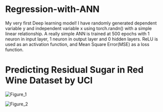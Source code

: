 # Regression-with-ANN
My very first Deep learning model!
 I have randomly generated dependent variable y and independent variable x using torch.randn() with a simple linear relationship.
 A really simple ANN is trained at 500 epochs with 1 neuron in input layer, 1 neuron in output layer and 0 hidden layers.
 ReLU is used as an activation function, and Mean Square Error(MSE) as a loss function.

# Predicting Residual Sugar in Red Wine Dataset by UCI
![Figure_1](https://github.com/nishit3/Regression-with-ANN/assets/90385616/7f9f1860-6458-4443-82cf-5c0e0360c108)

![Figure_2](https://github.com/nishit3/Regression-with-ANN/assets/90385616/8e5229f6-63dc-4070-975e-27644d49daaf)
